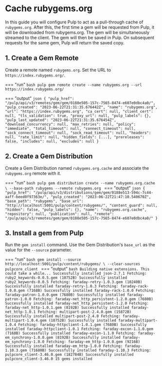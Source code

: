 # Cache rubygems.org 

In this guide you will configure Pulp to act as a pull-through cache of `rubygems.org`.
After this, the first time a gem will be requested from Pulp, it will be downloaded from rubygems.org.
The gem will be simultaneously streamed to the client.
The gem will then be saved in Pulp.
On subsequent requests for the same gem, Pulp will return the saved copy.

## 1. Create a Gem Remote

Create a remote named `rubygems.org`.
Set the URL to `https://index.rubygems.org/`.

=== "run"
    ```bash
    pulp gem remote create --name rubygems.org --url https://index.rubygems.org/
    ```

=== "output"
    ```json
    {
        "pulp_href": "/pulp/api/v3/remotes/gem/gem/0188e505-157c-7565-8474-e607e0dbc4a0/",
        "pulp_created": "2023-06-22T21:31:35.676442Z",
        "name": "rubygems.org",
        "url": "https://index.rubygems.org",
        "ca_cert": null,
        "client_cert": null,
        "tls_validation": true,
        "proxy_url": null,
        "pulp_labels": {},
        "pulp_last_updated": "2023-06-22T21:31:35.676454Z",
        "download_concurrency": null,
        "max_retries": null,
        "policy": "immediate",
        "total_timeout": null,
        "connect_timeout": null,
        "sock_connect_timeout": null,
        "sock_read_timeout": null,
        "headers": null,
        "rate_limit": null,
        "hidden_fields": [...],
        "prereleases": false,
        "includes": null,
        "excludes": null
    }
    ```

## 2. Create a Gem Distribution

Create a Gem Distribution named `rubygems.org.cache` and associate the `rubygems.org` remote with it.

=== "run"
    ```bash
    pulp gem distribution create --name rubygems.org.cache \
      --base-path rubygems --remote rubygems.org
    ```
=== "output"
    ```json
    {
      "pulp_href": "/pulp/api/v3/distributions/gem/gem/0188e513-594c-7c44-aaff-beed0f97363e/",
      "pulp_created": "2023-06-22T21:47:10.540670Z",
      "base_path": "rubygems",
      "base_url": "http://localhost:5001/pulp/content/rubygems/",
      "content_guard": null,
      "hidden": false,
      "pulp_labels": {},
      "name": "rubygems.org.cache",
      "repository": null,
      "publication": null,
      "remote": "/pulp/api/v3/remotes/gem/gem/0188e505-157c-7565-8474-e607e0dbc4a0/"
    }
    ```

## 3. Install a gem from Pulp

Run the `gem install` command.
Use the Gem Distribution's `base_url` as the value for the `--source` parameter.

=== "run"
    ```bash
    gem install --source http://localhost:5001/pulp/content/rubygems/ \
      --clear-sources pulpcore_client
    ```
=== "output"
    ```bash
    Building native extensions. This could take a while...
    Successfully installed json-2.7.1
    Fetching: ruby2_keywords-0.0.5.gem (10752B)
    Successfully installed ruby2_keywords-0.0.5
    Fetching: faraday-retry-1.0.3.gem (10240B)
    Successfully installed faraday-retry-1.0.3
    Fetching: faraday-rack-1.0.0.gem (7168B)
    Successfully installed faraday-rack-1.0.0
    Fetching: faraday-patron-1.0.0.gem (7680B)
    Successfully installed faraday-patron-1.0.0
    Fetching: faraday-net_http_persistent-1.2.0.gem (7680B)
    Successfully installed faraday-net_http_persistent-1.2.0
    Fetching: faraday-net_http-1.0.1.gem (8192B)
    Successfully installed faraday-net_http-1.0.1
    Fetching: multipart-post-2.4.0.gem (15872B)
    Successfully installed multipart-post-2.4.0
    Fetching: faraday-multipart-1.0.4.gem (10752B)
    Successfully installed faraday-multipart-1.0.4
    Fetching: faraday-httpclient-1.0.1.gem (7680B)
    Successfully installed faraday-httpclient-1.0.1
    Fetching: faraday-excon-1.1.0.gem (7168B)
    Successfully installed faraday-excon-1.1.0
    Fetching: faraday-em_synchrony-1.0.0.gem (8192B)
    Successfully installed faraday-em_synchrony-1.0.0
    Fetching: faraday-em_http-1.0.0.gem (9216B)
    Successfully installed faraday-em_http-1.0.0
    Fetching: faraday-1.10.3.gem (71680B)
    Successfully installed faraday-1.10.3
    Fetching: pulpcore_client-3.46.0.gem (182784B)
    Successfully installed pulpcore_client-3.46.0
    15 gems installed
    ```